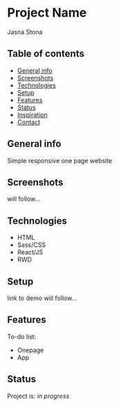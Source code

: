# Project Name
Jasna Stona

## Table of contents
* [General info](#general-info)
* [Screenshots](#screenshots)
* [Technologies](#technologies)
* [Setup](#setup)
* [Features](#features)
* [Status](#status)
* [Inspiration](#inspiration)
* [Contact](#contact)

## General info
Simple responsive one page website 

## Screenshots
will follow...

## Technologies
* HTML
* Sass/CSS
* React/JS
* RWD

## Setup
link to demo will follow...

## Features
To-do list:
* Onepage
* App


## Status
Project is: _in progress_

